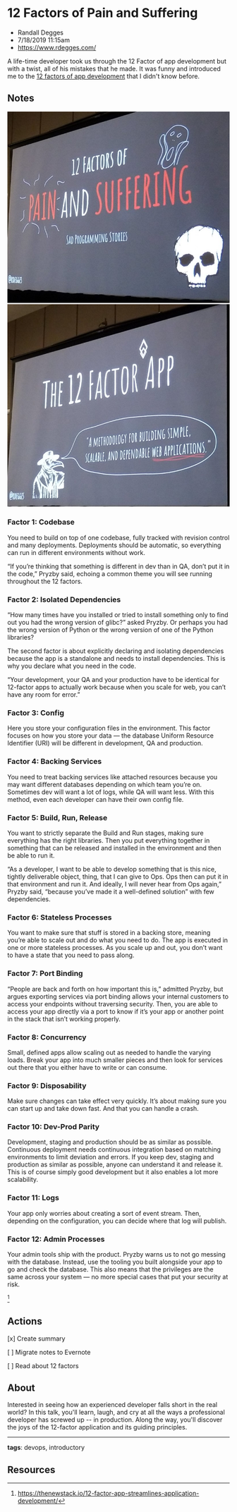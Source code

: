 # 12 Factors of Pain and Suffering

* Randall Degges
* 7/18/2019 11:15am
* https://www.rdegges.com/

<!-- Summary: -->
A life-time developer took us through the 12 Factor of app development but with a twist, all of his mistakes that he made. It was funny and introduced me to the [12 factors of app development](https://thenewstack.io/12-factor-app-streamlines-application-development/) that I didn't know before.

## Notes
![Opening slide](..\images\kcdc.7-18-19.11.14.26.jpg)
![12 factor app](..\images\kcdc.7-18-19.11.18.43.jpg)
### Factor 1: Codebase
You need to build on top of one codebase, fully tracked with revision control and many deployments. Deployments should be automatic, so everything can run in different environments without work.

“If you’re thinking that something is different in dev than in QA, don’t put it in the code,” Pryzby said, echoing a common theme you will see running throughout the 12 factors.

### Factor 2: Isolated Dependencies
“How many times have you installed or tried to install something only to find out you had the wrong version of glibc?” asked Pryzby. Or perhaps you had the wrong version of Python or the wrong version of one of the Python libraries?

The second factor is about explicitly declaring and isolating dependencies because the app is a standalone and needs to install dependencies. This is why you declare what you need in the code.

“Your development, your QA and your production have to be identical for 12-factor apps to actually work because when you scale for web, you can’t have any room for error.”

### Factor 3: Config
Here you store your configuration files in the environment. This factor focuses on how you store your data — the database Uniform Resource Identifier (URI) will be different in development, QA and production.

### Factor 4: Backing Services
You need to treat backing services like attached resources because you may want different databases depending on which team you’re on. Sometimes dev will want a lot of logs, while QA will want less. With this method, even each developer can have their own config file.

### Factor 5: Build, Run, Release
You want to strictly separate the Build and Run stages, making sure everything has the right libraries. Then you put everything together in something that can be released and installed in the environment and then be able to run it.

“As a developer, I want to be able to develop something that is this nice, tightly deliverable object, thing, that I can give to Ops. Ops then can put it in that environment and run it. And ideally, I will never hear from Ops again,” Pryzby said, “because you’ve made it a well-defined solution” with few dependencies.

### Factor 6: Stateless Processes
You want to make sure that stuff is stored in a backing store, meaning you’re able to scale out and do what you need to do. The app is executed in one or more stateless processes. As you scale up and out, you don’t want to have a state that you need to pass along.

### Factor 7: Port Binding
“People are back and forth on how important this is,” admitted Pryzby, but argues exporting services via port binding allows your internal customers to access your endpoints without traversing security. Then, you are able to access your app directly via a port to know if it’s your app or another point in the stack that isn’t working properly.

### Factor 8: Concurrency
Small, defined apps allow scaling out as needed to handle the varying loads. Break your app into much smaller pieces and then look for services out there that you either have to write or can consume.

### Factor 9: Disposability
Make sure changes can take effect very quickly. It’s about making sure you can start up and take down fast. And that you can handle a crash.

### Factor 10: Dev-Prod Parity
Development, staging and production should be as similar as possible. Continuous deployment needs continuous integration based on matching environments to limit deviation and errors. If you keep dev, staging and production as similar as possible, anyone can understand it and release it. This is of course simply good development but it also enables a lot more scalability.

### Factor 11: Logs
Your app only worries about creating a sort of event stream. Then, depending on the configuration, you can decide where that log will publish.

### Factor 12: Admin Processes
Your admin tools ship with the product. Pryzby warns us to not go messing with the database. Instead, use the tooling you built alongside your app to go and check the database. This also means that the privileges are the same across your system — no more special cases that put your security at risk.

[^1]

## Actions
[x] Create summary

[ ] Migrate notes to Evernote

[ ] Read about 12 factors

## About
Interested in seeing how an experienced developer falls short in the real world? In this talk, you'll learn, laugh, and cry at all the ways a professional developer has screwed up -- in production. Along the way, you'll discover the joys of the 12-factor application and its guiding principles.

-----------------------
**tags**: devops, introductory

## Resources

<!-- Footnotes -->
[^1]: https://thenewstack.io/12-factor-app-streamlines-application-development/
